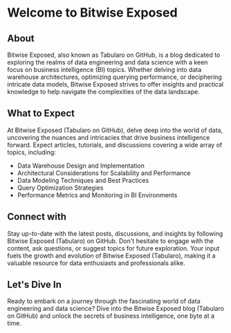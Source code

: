 # Welcome to Bitwise Exposed

## About

Bitwise Exposed, also known as Tabularo on GitHub, is a blog dedicated to exploring the realms of data engineering and data science with a keen focus on business intelligence (BI) topics. Whether delving into data warehouse architectures, optimizing querying performance, or deciphering intricate data models, Bitwise Exposed strives to offer insights and practical knowledge to help navigate the complexities of the data landscape.

## What to Expect

At Bitwise Exposed (Tabularo on GitHub), delve deep into the world of data, uncovering the nuances and intricacies that drive business intelligence forward. Expect articles, tutorials, and discussions covering a wide array of topics, including:

- Data Warehouse Design and Implementation
- Architectural Considerations for Scalability and Performance
- Data Modeling Techniques and Best Practices
- Query Optimization Strategies
- Performance Metrics and Monitoring in BI Environments

## Connect with

Stay up-to-date with the latest posts, discussions, and insights by following Bitwise Exposed (Tabularo) on GitHub. Don't hesitate to engage with the content, ask questions, or suggest topics for future exploration. Your input fuels the growth and evolution of Bitwise Exposed (Tabularo), making it a valuable resource for data enthusiasts and professionals alike.

## Let's Dive In

Ready to embark on a journey through the fascinating world of data engineering and data science? Dive into the Bitwise Exposed blog (Tabularo on GitHub) and unlock the secrets of business intelligence, one byte at a time.
